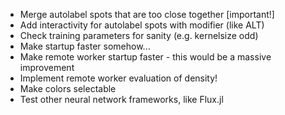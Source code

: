 
* Merge autolabel spots that are too close together [important!]
* Add interactivity for autolabel spots with modifier (like ALT) 
* Check training parameters for sanity (e.g. kernelsize odd)
* Make startup faster somehow...
* Make remote worker startup faster - this would be a massive improvement
* Implement remote worker evaluation of density!
* Make colors selectable
* Test other neural network frameworks, like Flux.jl
